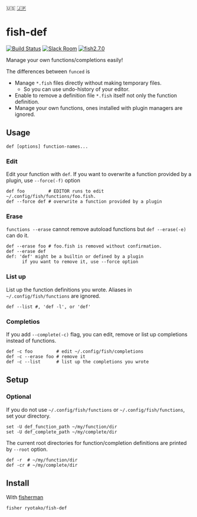 :us: [:jp:](https://github.com/ryotako/fish-def/wiki)
# fish-def

[![Build Status][travis-badge]][travis-link]
[![Slack Room][slack-badge]][slack-link]
[![fish2.7.0](https://img.shields.io/badge/fish-2.7.0-brightgreen.svg)](https://github.com/fish-shell/fish-shell)

Manage your own functions/completions easily!

The differences between `funced` is

- Manage `*.fish` files directly without making temporary files.
    - So you can use undo-history of your editor.
- Enable to remove a definition file `*.fish` itself not only the function definition.
- Manage your own functions, ones installed with plugin managers are ignored.

## Usage

```fish
def [options] function-names...
```

### Edit

Edit your function with `def`. If you want to overwrite a function provided by a plugin, use `--force(-f)` option

```fish
def foo         # EDITOR runs to edit ~/.config/fish/functions/foo.fish.
def --force def # overwrite a function provided by a plugin
```

### Erase

`functions --erase` cannot remove autoload functions but `def --erase(-e)` can do it.

```
def --erase foo # foo.fish is removed without confirmation.
def --erase def
def: 'def' might be a builtin or defined by a plugin
      if you want to remove it, use --force option
```

### List up

List up the function definitions you wrote. Aliases in `~/.config/fish/functions` are ignored.

```
def --list #, 'def -l', or 'def'
```

### Completios

If you add `--complete(-c)` flag, you can edit, remove or list up completions instead of functions.

```fish
def -c foo         # edit ~/.config/fish/completions
def -c --erase foo # remove it
def -c --list      # list up the completions you wrote
```

## Setup
### Optional

If you do not use `~/.config/fish/functions` or `~/.config/fish/functions`, set your directory.
```
set -U def_function_path ~/my/function/dir
set -U def_complete_path ~/my/complete/dir
```

The current root directories for function/completion definitions are printed by `--root` option.

```
def -r  # ~/my/function/dir
def -cr # ~/my/complete/dir
```

## Install

With [fisherman]

```
fisher ryotako/fish-def
```

[travis-link]: https://travis-ci.org/ryotako/fish-def
[travis-badge]: https://img.shields.io/travis/ryotako/fish-def.svg
[slack-link]: https://fisherman-wharf.herokuapp.com
[slack-badge]: https://fisherman-wharf.herokuapp.com/badge.svg
[fisherman]: https://github.com/fisherman/fisherman
